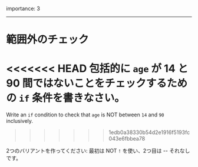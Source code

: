 importance: 3

---

# 範囲外のチェック

<<<<<<< HEAD
包括的に `age` が 14 と 90 間ではないことをチェックするための `if` 条件を書きなさい。
=======
Write an `if` condition to check that `age` is NOT between `14` and `90` inclusively.
>>>>>>> 1edb0a38330b54d2e1916f5193fc043e6fbbea78

2つのバリアントを作ってください: 最初は NOT `!` を使い、2つ目は -- それなしです。
